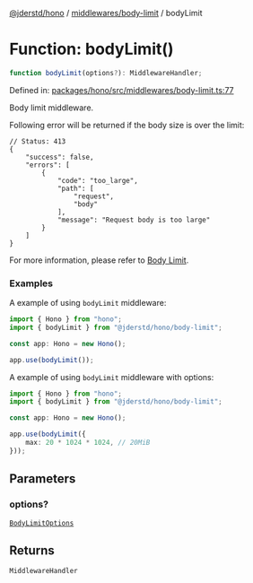 [@jderstd/hono](../../../README.md) / [middlewares/body-limit](../README.md) / bodyLimit

# Function: bodyLimit()

```ts
function bodyLimit(options?): MiddlewareHandler;
```

Defined in: [packages/hono/src/middlewares/body-limit.ts:77](https://github.com/jderstd/hono/blob/e5b2def5701d996fb4f30b7b1af1130fafe72afd/packages/hono/src/middlewares/body-limit.ts#L77)

Body limit middleware.

Following error will be returned if the body size is over the limit:

```jsonc
// Status: 413
{
    "success": false,
    "errors": [
        {
            "code": "too_large",
            "path": [
                "request",
                "body"
            ],
            "message": "Request body is too large"
        }
    ]
}
```

For more information, please refer to
[Body Limit](https://hono.dev/docs/middleware/builtin/body-limit).

### Examples

A example of using `bodyLimit` middleware:

```ts
import { Hono } from "hono";
import { bodyLimit } from "@jderstd/hono/body-limit";

const app: Hono = new Hono();

app.use(bodyLimit());
```

A example of using `bodyLimit` middleware with options:

```ts
import { Hono } from "hono";
import { bodyLimit } from "@jderstd/hono/body-limit";

const app: Hono = new Hono();

app.use(bodyLimit({
    max: 20 * 1024 * 1024, // 20MiB
}));
```

## Parameters

### options?

[`BodyLimitOptions`](../type-aliases/BodyLimitOptions.md)

## Returns

`MiddlewareHandler`
